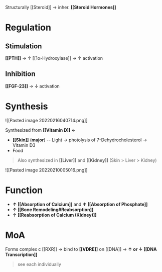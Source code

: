 Structurally [[Steroid]] → inher. **[[Steroid Hormones]]**

# Regulation
## Stimulation
**[[PTH]]** → ↑ [[1α-Hydroxylase]] → ↑ activation

## Inhibition
**[[FGF-23]]** → ↓ activation 

# Synthesis

![[Pasted image 20220216040714.png]]

Synthesized from **[[Vitamin D]]** ←
- **[[Skin]]** (**major**) -- Light → photolysis of 7-Dehydrocholesterol → Vitamin D3 
- Food
> Also synthesized in **[[Liver]]** and **[[Kidney]]** (Skin > Liver > Kidney)

![[Pasted image 20220210005016.png]]

# Function
- **↑ [[Absorption of Calcium]]** and **↑ [[Absorption of Phosphate]]**
- **↑ [[Bone Remodeling#Reabsorption]]**
- **↑ [[Reabsorption of Calcium (Kidney)]]**

# MoA
Forms complex c [[RXR]] → bind to **[[VDRE]]** on [[DNA]] → **↑ or ↓ [[DNA Transcription]]**
> see each individually